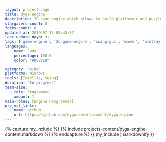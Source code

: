 ```yaml
---
layout: project-page
title: dyga-engine
description: 2D game engine which allows to build platformer and puzzle games.
stargazers-count: 0
forks-count: 0
updated-at: 2019-07-15 00:43:57
last-update-days: 91
tags: ['game-engine', '2d-game-engine', 'swing-gui', 'maven', 'bintray']
languages: 
  - name: Java
    percentage: 100.0
    color: "#b07219"

category: 'side'
platforms: Windows
tools: [Intellij, Swing]
duration: "In progress"
team-size:
  - role: Programmer
    amount: 1
main-roles: [Engine Programmer]
project_links:
  - name: github
    url: https://github.com/dyga-entertainment/dyga-engine
---
```

<!---
Gregoire Boiron <gregoire.boiron@gmail.com>
Copyright (c) 2018-2019 Gregoire Boiron  All Rights Reserved.
--->

{% capture my_include %}
{% include projects-content/dyga-engine-content.markdown %}
{% endcapture %}
{{ my_include | markdownify }}
